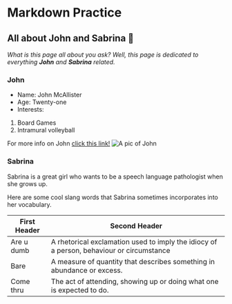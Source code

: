 # Markdown Practice

## All about John and Sabrina :japanese_castle:

*What is this page all about you ask? Well, this page is dedicated to everything **John** and **Sabrina** related.*

### John
- Name: John McAllister
- Age: Twenty-one
- Interests:
 1. Board Games
 2. Intramural volleyball
 
 For more info on John [click this link!](https://en.wikipedia.org/wiki/John)
![A pic of John](http://www.nationalarchives.gov.uk/wp-content/uploads/2016/01/John-Sheridan1.jpg)



### Sabrina
Sabrina is a great girl who wants to be a speech language pathologist when she grows up. 

Here are some cool slang words that Sabrina sometimes incorporates into her vocabulary.


First Header | Second Header
------------ | -------------
Are u dumb | A rhetorical exclamation used to imply the idiocy of a person, behaviour or circumstance
Bare | A measure of quantity that describes something in abundance or excess.
Come thru | The act of attending, showing up or doing what one is expected to do.
